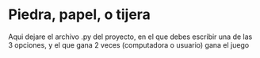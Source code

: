 # Piedra, papel, o tijera

Aqui dejare el archivo .py del proyecto, en el que debes escribir una de las 3 opciones, y el que gana 2 veces (computadora o usuario) gana el juego
